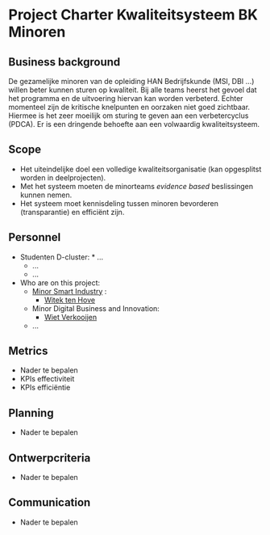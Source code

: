 # Project Charter Kwaliteitsysteem BK Minoren

## Business background

De gezamelijke minoren van de opleiding HAN Bedrijfskunde (MSI, DBI ...) willen beter kunnen sturen op kwaliteit. Bij alle teams heerst het gevoel dat het programma en de uitvoering hiervan kan worden verbeterd. Echter momenteel zijn de kritische knelpunten en oorzaken niet goed zichtbaar. Hiermee is het zeer moeilijk om sturing te geven aan een verbetercyclus (PDCA). Er is een dringende behoefte aan een volwaardig kwaliteitsysteem.

## Scope
* Het uiteindelijke doel een volledige kwaliteitsorganisatie (kan opgesplitst worden in deelprojecten).
* Met het systeem moeten de minorteams *evidence based* beslissingen kunnen nemen. 
* Het systeem moet kennisdeling tussen minoren bevorderen (transparantie) en efficiënt zijn.

## Personnel
* Studenten D-cluster:
        * ...
	* ...
	* ...
* Who are on this project:
	* <a href="https://witusj.github.io/MinorSI/" target="_blank">Minor Smart Industry</a> :
		* <a href="mailto:witek.tenhove@han.nl?Subject=Opdracht%20D-cluster%20Kwaliteitsysteem" target="_top">Witek ten Hove</a>
	* Minor Digital Business and Innovation:
		* <a href="mailto:wiet.verkooijen@han.nl?Subject=Opdracht%20D-cluster%20Kwaliteitsysteem" target="_top">Wiet Verkooijen</a>
	* ...
	
## Metrics
* Nader te bepalen
* KPIs effectiviteit
* KPIs efficiëntie

## Planning
* Nader te bepalen

## Ontwerpcriteria
* Nader te bepalen

## Communication
* Nader te bepalen
